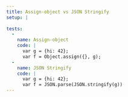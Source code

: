 ```yaml
---
title: Assign-object vs JSON Stringify
setup: |
  
tests:
  -
    name: Assign-object
    code: |
      var g = {hi: 42};
      var f = Object.assign({}, g);
  -
    name: JSON Stringify
    code: |
      var g = {hi: 42};
      var f = JSON.parse(JSON.stringify(g))
---
```


